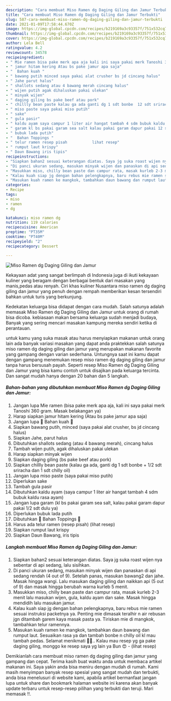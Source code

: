 ```yaml
---
description: "Cara membuat Miso Ramen dg Daging Giling dan Jamur Terbukti"
title: "Cara membuat Miso Ramen dg Daging Giling dan Jamur Terbukti"
slug: 587-cara-membuat-miso-ramen-dg-daging-giling-dan-jamur-terbukti
date: 2021-01-09T17:58:44.670Z
image: https://img-global.cpcdn.com/recipes/b219169a3c93357f/751x532cq70/miso-ramen-dg-daging-giling-dan-jamur-foto-resep-utama.jpg
thumbnail: https://img-global.cpcdn.com/recipes/b219169a3c93357f/751x532cq70/miso-ramen-dg-daging-giling-dan-jamur-foto-resep-utama.jpg
cover: https://img-global.cpcdn.com/recipes/b219169a3c93357f/751x532cq70/miso-ramen-dg-daging-giling-dan-jamur-foto-resep-utama.jpg
author: Lela Bell
ratingvalue: 4.2
reviewcount: 34578
recipeingredient:
- " Mie ramen bisa pake merk apa aja kali ini saya pakai merk Tanoshi 360 gram Masak belakangan ya"
- " jamur hitam kering Atau bs pake jamur apa saja"
- "  Bahan kuah "
- " bawang putih minced saya pakai alat crusher bs jd cincang halus"
- " Jahe parut halus"
- " shallots sedang atau 4 bawang merah cincang halus"
- " wijen putih agak dihaluskan pakai ulekan"
- " minyak wijen"
- " daging giling bs pake beef atau pork"
- " chillly bean paste kalau ga ada ganti dg 1 sdt bonbe  12 sdt sriracha dan 1 sdt chilly oil"
- " miso paste saya pakai miso putih"
- " sake"
- " gula pasir"
- " kaldu ayam saya campur 1 liter air hangat tambah 4 sdm bubuk kaldu rasa ayam"
- " garam kl bs pakai garam sea salt kalau pakai garam dapur pakai 12 sdt dulu ya"
- " bubuk lada putih"
- "  Bahan Toppings "
- " telur ramen resep pisah           lihat resep"
- " rumput laut krispy"
- " Daun Bawang iris tipis"
recipeinstructions:
- "Siapkan bahan2 sesuai keterangan diatas. Saya jg suka roast wijen nya sebentar di api sedang, lalu sisihkan."
- "Di panci ukuran sedang, masukan minyak wijen dan panaskan di api sedang rendah (4 out of 9). Setelah panas, masukan bawang2 dan jahe. Masak hingga wangi. Lalu masukan daging giling dan naikkan api (5 out of 9) dan masak hingga berubah warna kurleb 5 menit."
- "Masukkan miso, chilly bean paste dan campur rata, masak kurleb 2-3 menit lalu masukan wijen, gula, kaldu ayam dan sake. Masak hingga mendidih lalu masukan jamur."
- "Kalau kuah siap jg dengan bahan pelengkapnya, baru rebus mie ramen sesuai instruksi packetnya ya. Penting mie dimasak teralhir n air rebusan jgn ditambah garem kaya masak pasta ya. Tiriskan mie di mangkok, tambahkan telur ramennya."
- "Masukan kuah ramen ke mangkok, tambahkan daun bawang dan rumput laut. Sesuaikan rasa ya dan tambah bonbe n chilly oil kl mau tambah pedas. Selamat menikmati 🤗🍴.. Kalau mau resep yg ga pake daging giling, monggo ke resep saya yg lain ya Bun 😍           (lihat resep)"
categories:
- Recipe
tags:
- miso
- ramen
- dg

katakunci: miso ramen dg 
nutrition: 119 calories
recipecuisine: American
preptime: "PT35M"
cooktime: "PT40M"
recipeyield: "2"
recipecategory: Dessert

---
```



![Miso Ramen dg Daging Giling dan Jamur](https://img-global.cpcdn.com/recipes/b219169a3c93357f/751x532cq70/miso-ramen-dg-daging-giling-dan-jamur-foto-resep-utama.jpg)

Kekayaan adat yang sangat berlimpah di Indonesia juga di ikuti kekayaan kuliner yang beragam dengan berbagai bentuk dari masakan yang manis,pedas atau renyah. Ciri khas kuliner Nusantara miso ramen dg daging giling dan jamur yang penuh dengan rempah memberikan kesan tersendiri bahkan untuk turis yang berkunjung.


Kedekatan keluarga bisa didapat dengan cara mudah. Salah satunya adalah memasak Miso Ramen dg Daging Giling dan Jamur untuk orang di rumah bisa dicoba. kebiasaan makan bersama keluarga sudah menjadi budaya, Banyak yang sering mencari masakan kampung mereka sendiri ketika di perantauan.



untuk kamu yang suka masak atau harus menyiapkan makanan untuk orang lain ada banyak variasi masakan yang dapat anda praktekkan salah satunya miso ramen dg daging giling dan jamur yang merupakan makanan favorite yang gampang dengan varian sederhana. Untungnya saat ini kamu dapat dengan gampang menemukan resep miso ramen dg daging giling dan jamur tanpa harus bersusah payah.
Seperti resep Miso Ramen dg Daging Giling dan Jamur yang bisa kamu contoh untuk disajikan pada keluarga tercinta. Dan sangat mudah hanya dengan 20 bahan dan 5 langkah.


<!--inarticleads1-->

##### Bahan-bahan yang dibutuhkan membuat Miso Ramen dg Daging Giling dan Jamur:

1. Jangan lupa  Mie ramen (bisa pake merk apa aja, kali ini saya pakai merk Tanoshi 360 gram. Masak belakangan ya)
1. Harap siapkan  jamur hitam kering (Atau bs pake jamur apa saja)
1. Jangan lupa  🥣 Bahan kuah 🥣
1. Siapkan  bawang putih, minced (saya pakai alat crusher, bs jd cincang halus)
1. Siapkan  Jahe, parut halus
1. Dibutuhkan  shallots sedang (atau 4 bawang merah), cincang halus
1. Tambah  wijen putih, agak dihaluskan pakai ulekan
1. Harap siapkan  minyak wijen
1. Siapkan  daging giling (bs pake beef atau pork)
1. Siapkan  chillly bean paste (kalau ga ada, ganti dg 1 sdt bonbe + 1/2 sdt sriracha dan 1 sdt chilly oil)
1. Jangan lupa  miso paste (saya pakai miso putih)
1. Diperlukan  sake
1. Tambah  gula pasir
1. Dibutuhkan  kaldu ayam (saya campur 1 liter air hangat tambah 4 sdm bubuk kaldu rasa ayam)
1. Jangan lupa  garam (kl bs pakai garam sea salt, kalau pakai garam dapur pakai 1/2 sdt dulu ya)
1. Diperlukan  bubuk lada putih
1. Dibutuhkan  🥢 Bahan Toppings 🥢
1. Harus ada  telur ramen (resep pisah)           (lihat resep)
1. Siapkan  rumput laut krispy
1. Siapkan  Daun Bawang, iris tipis




<!--inarticleads2-->

##### Langkah membuat  Miso Ramen dg Daging Giling dan Jamur:

1. Siapkan bahan2 sesuai keterangan diatas. Saya jg suka roast wijen nya sebentar di api sedang, lalu sisihkan.
1. Di panci ukuran sedang, masukan minyak wijen dan panaskan di api sedang rendah (4 out of 9). Setelah panas, masukan bawang2 dan jahe. Masak hingga wangi. Lalu masukan daging giling dan naikkan api (5 out of 9) dan masak hingga berubah warna kurleb 5 menit.
1. Masukkan miso, chilly bean paste dan campur rata, masak kurleb 2-3 menit lalu masukan wijen, gula, kaldu ayam dan sake. Masak hingga mendidih lalu masukan jamur.
1. Kalau kuah siap jg dengan bahan pelengkapnya, baru rebus mie ramen sesuai instruksi packetnya ya. Penting mie dimasak teralhir n air rebusan jgn ditambah garem kaya masak pasta ya. Tiriskan mie di mangkok, tambahkan telur ramennya.
1. Masukan kuah ramen ke mangkok, tambahkan daun bawang dan rumput laut. Sesuaikan rasa ya dan tambah bonbe n chilly oil kl mau tambah pedas. Selamat menikmati 🤗🍴.. Kalau mau resep yg ga pake daging giling, monggo ke resep saya yg lain ya Bun 😍 -           (lihat resep)




Demikianlah cara membuat miso ramen dg daging giling dan jamur yang gampang dan cepat. Terima kasih buat waktu anda untuk membaca artikel makanan ini. Saya yakin anda bisa meniru dengan mudah di rumah. Kami masih menyimpan banyak resep spesial yang sangat mudah dan terbukti, anda bisa menelusuri di website kami, apabila artikel bermanfaat jangan lupa untuk share dan bookmark halaman website ini karena akan banyak update terbaru untuk resep-resep pilihan yang terbukti dan teruji. Mari memasak !!. 
